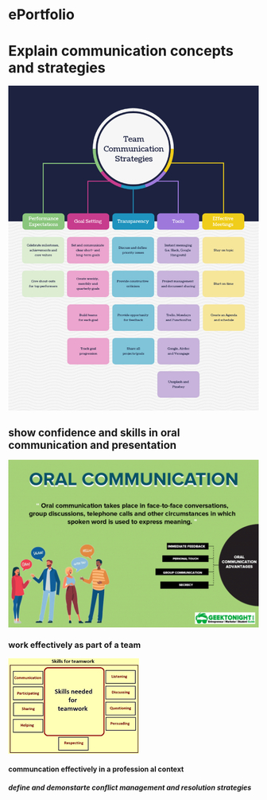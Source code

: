 # ePortfolio
<html>
  <head>
    <body>
      <h1>Explain communication concepts and strategies</h1>
      <img src= "harshil.png"alt"dsf">
      <h2>show confidence and skills in oral communication and presentation</h2>
       <img src= "harshil1.png"alt"dsf">
        <h3>work effectively as part of a team</h3>
       <img src= "download.png"alt"dsf">
        <h4>communcation effectively in a profession al context</h4>
        <h5>define and demonstarte conflict management and resolution strategies</h5>
    </body>
  </head>
</html>

